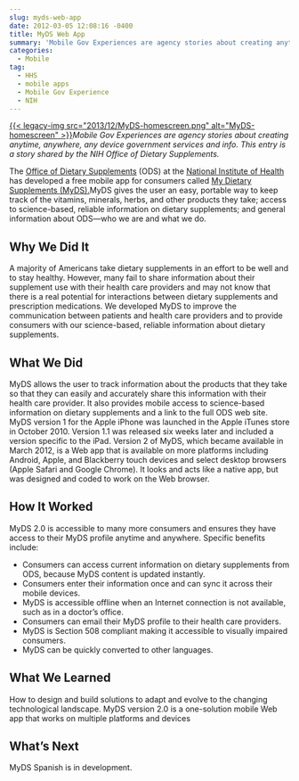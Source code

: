 ```yaml
---
slug: myds-web-app
date: 2012-03-05 12:08:16 -0400
title: MyDS Web App
summary: 'Mobile Gov Experiences are agency stories about creating anytime, anywhere, any device government services and info. This entry is a story shared by the NIH Office of Dietary Supplements. The Office of Dietary Supplements (ODS) at the National Institute of Health has developed a free mobile app for consumers called My Dietary Supplements (MyDS).MyDS gives the user'
categories:
  - Mobile
tag:
  - HHS
  - mobile apps
  - Mobile Gov Experience
  - NIH
---
```


[{{< legacy-img src="2013/12/MyDS-homescreen.png" alt="MyDS-homescreen" >}}](https://s3.amazonaws.com/digitalgov/_legacy-img/2013/12/MyDS-homescreen.png)_Mobile Gov Experiences are agency stories about creating anytime, anywhere, any device government services and info. This entry is a story shared by the NIH Office of Dietary Supplements._

The <a href="http://ods.od.nih.gov/" rel="nofollow">Office of Dietary Supplements</a> (ODS) at the <a href="http://www.nih.gov/" rel="nofollow">National Institute of Health</a> has developed a free mobile app for consumers called <a href="http://ods.od.nih.gov/About/mobile/aboutmyds.aspx" rel="nofollow">My Dietary Supplements (MyDS).</a>MyDS gives the user an easy, portable way to keep track of the vitamins, minerals, herbs, and other products they take; access to science-based, reliable information on dietary supplements; and general information about ODS—who we are and what we do.

## Why We Did It

A majority of Americans take dietary supplements in an effort to be well and to stay healthy. However, many fail to share information about their supplement use with their health care providers and may not know that there is a real potential for interactions between dietary supplements and prescription medications. We developed MyDS to improve the communication between patients and health care providers and to provide consumers with our science-based, reliable information about dietary supplements.

## What We Did

MyDS allows the user to track information about the products that they take so that they can easily and accurately share this information with their health care provider. It also provides mobile access to science-based information on dietary supplements and a link to the full ODS web site. MyDS version 1 for the Apple iPhone was launched in the Apple iTunes store in October 2010. Version 1.1 was released six weeks later and included a version specific to the iPad. Version 2 of MyDS, which became available in March 2012, is a Web app that is available on more platforms including Android, Apple, and Blackberry touch devices and select desktop browsers (Apple Safari and Google Chrome). It looks and acts like a native app, but was designed and coded to work on the Web browser.

## How It Worked

MyDS 2.0 is accessible to many more consumers and ensures they have access to their MyDS profile anytime and anywhere. Specific benefits include:

  * Consumers can access current information on dietary supplements from ODS, because MyDS content is updated instantly.
  * Consumers enter their information once and can sync it across their mobile devices.
  * MyDS is accessible offline when an Internet connection is not available, such as in a doctor’s office.
  * Consumers can email their MyDS profile to their health care providers.
  * MyDS is Section 508 compliant making it accessible to visually impaired consumers.
  * MyDS can be quickly converted to other languages.

## What We Learned

How to design and build solutions to adapt and evolve to the changing technological landscape. MyDS version 2.0 is a one-solution mobile Web app that works on multiple platforms and devices

## What&#8217;s Next

MyDS Spanish is in development.